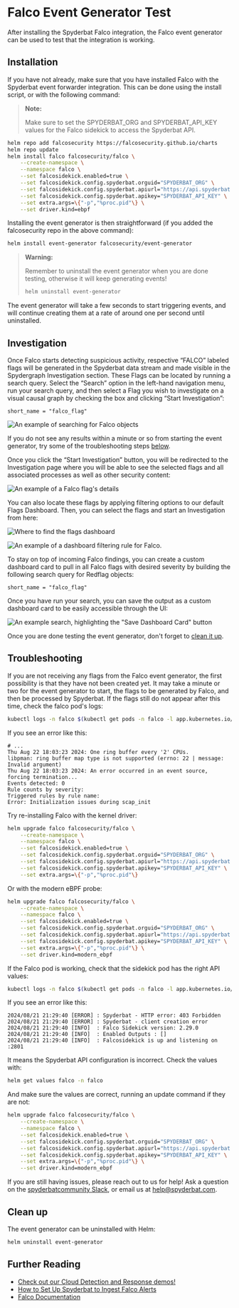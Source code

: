 # Falco Event Generator Test

After installing the Spyderbat Falco integration, the Falco event generator can be used to test that the integration is working.

## Installation

If you have not already, make sure that you have installed Falco with the Spyderbat event forwarder integration. This can be done using the install script, or with the following command:

> **Note:**
>
> Make sure to set the SPYDERBAT_ORG and SPYDERBAT_API_KEY values for the Falco sidekick to access the Spyderbat API.

```sh
helm repo add falcosecurity https://falcosecurity.github.io/charts 
helm repo update
helm install falco falcosecurity/falco \
    --create-namespace \
    --namespace falco \
    --set falcosidekick.enabled=true \
    --set falcosidekick.config.spyderbat.orguid="SPYDERBAT_ORG" \
    --set falcosidekick.config.spyderbat.apiurl="https://api.spyderbat.com" \
    --set falcosidekick.config.spyderbat.apikey="SPYDERBAT_API_KEY" \
    --set extra.args=\{"-p","%proc.pid"\} \
    --set driver.kind=ebpf
```

Installing the event generator is then straightforward (if you added the falcosecurity repo in the above command):

```sh
helm install event-generator falcosecurity/event-generator
```

> **Warning:**
>
> Remember to uninstall the event generator when you are done testing, otherwise it will keep generating events!
> 
> ```sh
> helm uninstall event-generator
> ```

The event generator will take a few seconds to start triggering events, and will continue creating them at a rate of around one per second until uninstalled.

## Investigation


Once Falco starts detecting suspicious activity, respective “FALCO” labeled flags will be generated in the Spyderbat data stream and made visible in the Spydergraph Investigation section. These Flags can be located by running a search query. Select the “Search” option in the left-hand navigation menu, run your search query, and then select a Flag you wish to investigate on a visual causal graph by checking the box and clicking “Start Investigation”:

```spyql
short_name = "falco_flag"
```

![An example of searching for Falco objects](./falco_search_example.png)

If you do not see any results within a minute or so from starting the event generator, try some of the troubleshooting steps [below](#troubleshooting).

Once you click the “Start Investigation” button, you will be redirected to the Investigation page where you will be able to see the selected flags and all associated processes as well as other security content:

![An example of a Falco flag's details](https://spyderbat.preview.strattic.io/wp-content/uploads/2022/10/Falco-new-image7.png)

You can also locate these flags by applying filtering options to our default Flags Dashboard. Then, you can select the flags and start an Investigation from here:

![Where to find the flags dashboard](https://spyderbat.preview.strattic.io/wp-content/uploads/2022/10/filtering-flags-dashboard-1024x288.png)

![An example of a dashboard filtering rule for Falco.](./falco_dashboard_filter_example.png)


To stay on top of incoming Falco findings, you can create a custom dashboard card to pull in all Falco flags with desired severity by building the following search query for Redflag objects:

```spyql
short_name = "falco_flag"
```

Once you have run your search, you can save the output as a custom dashboard card to be easily accessible through the UI:

![An example search, highlighting the "Save Dashboard Card" button](./falco_search_dashboard_example.png)

Once you are done testing the event generator, don't forget to [clean it up](#clean-up).

## Troubleshooting

If you are not receiving any flags from the Falco event generator, the first possibility is that they have not been created yet. It may take a minute or two for the event generator to start, the flags to be generated by Falco, and then be processed by Spyderbat. If the flags still do not appear after this time, check the falco pod's logs:

```sh
kubectl logs -n falco $(kubectl get pods -n falco -l app.kubernetes.io/name=falco -o jsonpath='{.items[0].metadata.name}')
```

If you see an error like this:

```
# ...
Thu Aug 22 18:03:23 2024: One ring buffer every '2' CPUs.
libpman: ring buffer map type is not supported (errno: 22 | message: Invalid argument)
Thu Aug 22 18:03:23 2024: An error occurred in an event source, forcing termination...
Events detected: 0
Rule counts by severity:
Triggered rules by rule name:
Error: Initialization issues during scap_init
```

Try re-installing Falco with the kernel driver:

```sh
helm upgrade falco falcosecurity/falco \
    --create-namespace \
    --namespace falco \
    --set falcosidekick.enabled=true \
    --set falcosidekick.config.spyderbat.orguid="SPYDERBAT_ORG" \
    --set falcosidekick.config.spyderbat.apiurl="https://api.spyderbat.com" \
    --set falcosidekick.config.spyderbat.apikey="SPYDERBAT_API_KEY" \
    --set extra.args=\{"-p","%proc.pid"\}
```

Or with the modern eBPF probe:

```sh
helm upgrade falco falcosecurity/falco \
    --create-namespace \
    --namespace falco \
    --set falcosidekick.enabled=true \
    --set falcosidekick.config.spyderbat.orguid="SPYDERBAT_ORG" \
    --set falcosidekick.config.spyderbat.apiurl="https://api.spyderbat.com" \
    --set falcosidekick.config.spyderbat.apikey="SPYDERBAT_API_KEY" \
    --set extra.args=\{"-p","%proc.pid"\} \
    --set driver.kind=modern_ebpf
```

If the Falco pod is working, check that the sidekick pod has the right API values:

```sh
kubectl logs -n falco $(kubectl get pods -n falco -l app.kubernetes.io/name=falcosidekick -o jsonpath='{.items[0].metadata.name}') | head
```

If you see an error like this:

```
2024/08/21 21:29:40 [ERROR] : Spyderbat - HTTP error: 403 Forbidden
2024/08/21 21:29:40 [ERROR] : Spyderbat - client creation error
2024/08/21 21:29:40 [INFO]  : Falco Sidekick version: 2.29.0
2024/08/21 21:29:40 [INFO]  : Enabled Outputs : []
2024/08/21 21:29:40 [INFO]  : Falcosidekick is up and listening on :2801
```

It means the Spyderbat API configuration is incorrect. Check the values with:

```sh
helm get values falco -n falco
```

And make sure the values are correct, running an update command if they are not:

```sh
helm upgrade falco falcosecurity/falco \
    --create-namespace \
    --namespace falco \
    --set falcosidekick.enabled=true \
    --set falcosidekick.config.spyderbat.orguid="SPYDERBAT_ORG" \
    --set falcosidekick.config.spyderbat.apiurl="https://api.spyderbat.com" \
    --set falcosidekick.config.spyderbat.apikey="SPYDERBAT_API_KEY" \
    --set extra.args=\{"-p","%proc.pid"\} \
    --set driver.kind=modern_ebpf
```

If you are still having issues, please reach out to us for help! Ask a question on the [spyderbatcommunity Slack](https://spyderbatcommunity.slack.com/), or email us at [help@spyderbat.com](mailto:help@spyderbat.com).

## Clean up

The event generator can be uninstalled with Helm:

```sh
helm uninstall event-generator
```

## Further Reading

- [Check out our Cloud Detection and Response demos!](../cdr.md)
- [How to Set Up Spyderbat to Ingest Falco Alerts](https://docs.spyderbat.com/tutorials/integrations/falco-connector-deployment)
- [Falco Documentation](https://falco.org/docs/)

